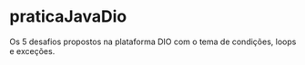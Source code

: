 # praticaJavaDio
Os 5 desafios propostos na plataforma DIO com o tema de condições, loops e exceções.
